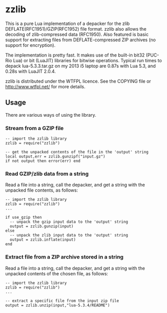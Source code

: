 # zzlib

This is a pure Lua implementation of a depacker for the zlib DEFLATE(RFC1951)/GZIP(RFC1952) file format.
zzlib also allows the decoding of zlib-compressed data (RFC1950).
Also featured is basic support for extracting files from DEFLATE-compressed ZIP archives
(no support for encryption).

The implementation is pretty fast. It makes use of the built-in bit32 (PUC-Rio
Lua) or bit (LuaJIT) libraries for bitwise operations. Typical run times to
depack lua-5.3.3.tar.gz on my 2013 i5 laptop are 0.87s with Lua 5.3, and 0.28s
with LuaJIT 2.0.4.

zzlib is distributed under the WTFPL licence. See the COPYING file
or http://www.wtfpl.net/ for more details.

## Usage

There are various ways of using the library.

### Stream from a GZIP file

```
-- import the zzlib library
zzlib = require("zzlib")

-- get the unpacked contents of the file in the 'output' string
local output,err = zzlib.gunzipf("input.gz")
if not output then error(err) end
```

### Read GZIP/zlib data from a string

Read a file into a string, call the depacker, and get a string with the unpacked file contents, as follows:

```
-- import the zzlib library
zzlib = require("zzlib")
...

if use_gzip then
  -- unpack the gzip input data to the 'output' string
  output = zzlib.gunzip(input)
else
  -- unpack the zlib input data to the 'output' string
  output = zzlib.inflate(input)
end
```

### Extract file from a ZIP archive stored in a string

Read a file into a string, call the depacker, and get a string with the unpacked contents of the chosen file, as follows:

```
-- import the zzlib library
zzlib = require("zzlib")
...

-- extract a specific file from the input zip file
output = zzlib.unzip(input,"lua-5.3.4/README")
```
